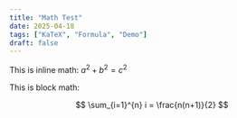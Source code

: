 ```yaml
---
title: "Math Test"
date: 2025-04-18
tags: ["KaTeX", "Formula", "Demo"]
draft: false
---
```


This is inline math: $a^2 + b^2 = c^2$

This is block math:

$$
\sum_{i=1}^{n} i = \frac{n(n+1)}{2}
$$